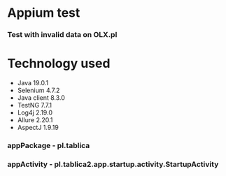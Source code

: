 <h1> Appium test</h1>

<h3>Test with invalid data on OLX.pl</h3>

<h1> Technology used </h1>

* Java 19.0.1
* Selenium 4.7.2
* Java client 8.3.0
* TestNG 7.7.1
* Log4j 2.19.0
* Allure 2.20.1
* AspectJ 1.9.19

<h3> appPackage - pl.tablica </h3>
<h3> appActivity - pl.tablica2.app.startup.activity.StartupActivity </h3>

